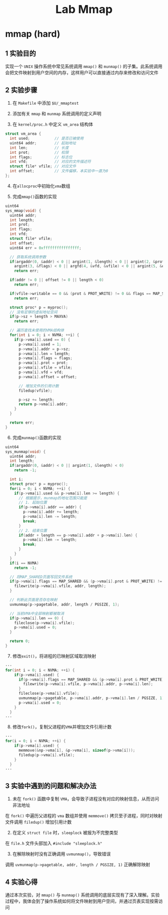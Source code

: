 <h2 style="text-align:center;font-size:36px;">Lab Mmap</h2>

# mmap (hard)
## 1 实验目的

实现一个 `UNIX` 操作系统中常见系统调用 `mmap()` 和 `munmap()` 的子集。此系统调用会把文件映射到用户空间的内存，这样用户可以直接通过内存来修改和访问文件

## 2 实验步骤

1. 在 `Makefile` 中添加 `$U/_mmaptest`

2. 添加有关 `mmap` 和 `munmap` 系统调用的定义声明

3. 在 `kernel/proc.h` 中定义 `vm_area` 结构体
```c
struct vm_area {
  int used;           // 是否已被使用
  uint64 addr;        // 起始地址
  int len;            // 长度
  int prot;           // 权限
  int flags;          // 标志位
  int vfd;            // 对应的文件描述符
  struct file* vfile; // 对应文件
  int offset;         // 文件偏移，本实验中一直为0
};
```

4. 在`allocproc`中初始化`vma`数组

5. 完成`mmap()`函数的实现
```c
uint64
sys_mmap(void) {
  uint64 addr;
  int length;
  int prot;
  int flags;
  int vfd;
  struct file* vfile;
  int offset;
  uint64 err = 0xffffffffffffffff;

  // 获取系统调用参数
  if(argaddr(0, &addr) < 0 || argint(1, &length) < 0 || argint(2, &prot) < 0 ||
    argint(3, &flags) < 0 || argfd(4, &vfd, &vfile) < 0 || argint(5, &offset) < 0)
    return err;

  if(addr != 0 || offset != 0 || length < 0)
    return err;

  if(vfile->writable == 0 && (prot & PROT_WRITE) != 0 && flags == MAP_SHARED)
    return err;

  struct proc* p = myproc();
  // 没有足够的虚拟地址空间
  if(p->sz + length > MAXVA)
    return err;

  // 遍历查找未使用的VMA结构体
  for(int i = 0; i < NVMA; ++i) {
    if(p->vma[i].used == 0) {
      p->vma[i].used = 1;
      p->vma[i].addr = p->sz;
      p->vma[i].len = length;
      p->vma[i].flags = flags;
      p->vma[i].prot = prot;
      p->vma[i].vfile = vfile;
      p->vma[i].vfd = vfd;
      p->vma[i].offset = offset;

      // 增加文件的引用计数
      filedup(vfile);

      p->sz += length;
      return p->vma[i].addr;
    }
  }

  return err;
}
```

6. 完成`munmap()`函数的实现
```c
uint64
sys_munmap(void) {
  uint64 addr;
  int length;
  if(argaddr(0, &addr) < 0 || argint(1, &length) < 0)
    return -1;

  int i;
  struct proc* p = myproc();
  for(i = 0; i < NVMA; ++i) {
    if(p->vma[i].used && p->vma[i].len >= length) {
      // 根据提示，munmap的地址范围只能是
      // 1. 起始位置
      if(p->vma[i].addr == addr) {
        p->vma[i].addr += length;
        p->vma[i].len -= length;
        break;
      }
      // 2. 结束位置
      if(addr + length == p->vma[i].addr + p->vma[i].len) {
        p->vma[i].len -= length;
        break;
      }
    }
  }
  if(i == NVMA)
    return -1;

  // 将MAP_SHARED页面写回文件系统
  if(p->vma[i].flags == MAP_SHARED && (p->vma[i].prot & PROT_WRITE) != 0) {
    filewrite(p->vma[i].vfile, addr, length);
  }

  // 判断此页面是否存在映射
  uvmunmap(p->pagetable, addr, length / PGSIZE, 1);

  // 当前VMA中全部映射都被取消
  if(p->vma[i].len == 0) {
    fileclose(p->vma[i].vfile);
    p->vma[i].used = 0;
  }

  return 0;
}
```

7. 修改`exit()`，将进程的已映射区域取消映射
```c
···
for(int i = 0; i < NVMA; ++i) {
    if(p->vma[i].used) {
      if(p->vma[i].flags == MAP_SHARED && (p->vma[i].prot & PROT_WRITE) != 0) {
        filewrite(p->vma[i].vfile, p->vma[i].addr, p->vma[i].len);
      }
      fileclose(p->vma[i].vfile);
      uvmunmap(p->pagetable, p->vma[i].addr, p->vma[i].len / PGSIZE, 1);
      p->vma[i].used = 0;
    }
  }
···
```

8. 修改`fork()`，复制父进程的`VMA`并增加文件引用计数
```c
···
for(i = 0; i < NVMA; ++i) {
    if(p->vma[i].used) {
      memmove(&np->vma[i], &p->vma[i], sizeof(p->vma[i]));
      filedup(p->vma[i].vfile);
    }
  }
···
```

## 3 实验中遇到的问题和解决办法

1. 未在 `fork()` 函数中复制 `VMA`，会导致子进程没有对应的映射信息，从而访问非法地址

在 `fork()` 中遍历父进程的 `vma` 数组并使用 `memmove()` 拷贝至子进程，同时对映射文件调用 `filedup()` 增加引用计数

2. 在定义 `struct file` 时，`sleeplock` 被报为不完整类型

在 `file.h` 文件头部加入 `#include "sleeplock.h"`

3. 在解除映射时没有正确调用 `uvmunmap()`，导致错误

调用 `uvmunmap(p->pagetable, addr, length / PGSIZE, 1)` 正确解除映射

## 4 实验心得

通过本次实验，对 `mmap()` 与 `munmap()` 系统调用的底层实现有了深入理解。实验过程中，我体会到了操作系统如何将文件映射到用户空间，并通过页表实现按需访问